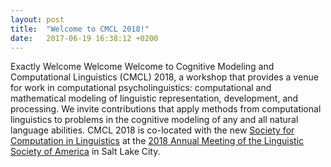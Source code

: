```yaml
---
layout: post
title:  "Welcome to CMCL 2018!"
date:   2017-06-19 16:38:12 +0200
---
```


Exactly Welcome Welcome Welcome to Cognitive Modeling and Computational Linguistics (CMCL) 2018,
a workshop that provides a venue for work in computational
psycholinguistics: computational and mathematical modeling of linguistic
representation, development, and processing. We invite contributions that apply methods from computational linguistics to problems in the cognitive modeling of any and all natural language abilities. CMCL 2018 is co-located with the new [Society for Computation in Linguistics](http://blogs.umass.edu/scil/scil-2018/scil-2018-call-for-papers/) at the [2018 Annual Meeting of the Linguistic Society of America](https://www.linguisticsociety.org/event/lsa-2018-annual-meeting) in Salt Lake City.
